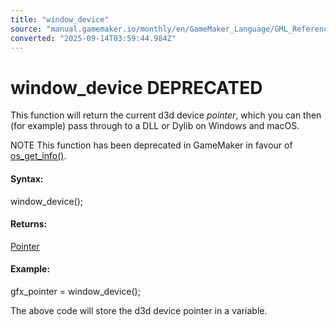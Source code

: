 ```yaml
---
title: "window_device"
source: "manual.gamemaker.io/monthly/en/GameMaker_Language/GML_Reference/Cameras_And_Display/The_Game_Window/window_device.htm"
converted: "2025-09-14T03:59:44.984Z"
---
```


# window\_device DEPRECATED

This function will return the current d3d device _pointer_, which you can then (for example) pass through to a DLL or Dylib on Windows and macOS.

NOTE This function has been deprecated in GameMaker in favour of [os\_get\_info()](../../OS_And_Compiler/os_get_info.md).

#### Syntax:

window\_device();

#### Returns:

[Pointer](../../../../../../../GameMaker_Language/GML_Overview/Data_Types.md)

#### Example:

gfx\_pointer = window\_device();

The above code will store the d3d device pointer in a variable.